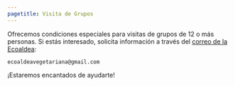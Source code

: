 ```yaml
---
pagetitle: Visita de Grupos
---
```


Ofrecemos condiciones especiales para visitas de grupos de 12 o más personas.
Si estás interesado, solicita información a través del [correo de la Ecoaldea](
mailto:ecoaldeavegetariana@gmail.com):

`ecoaldeavegetariana@gmail.com`

¡Estaremos encantados de ayudarte!
